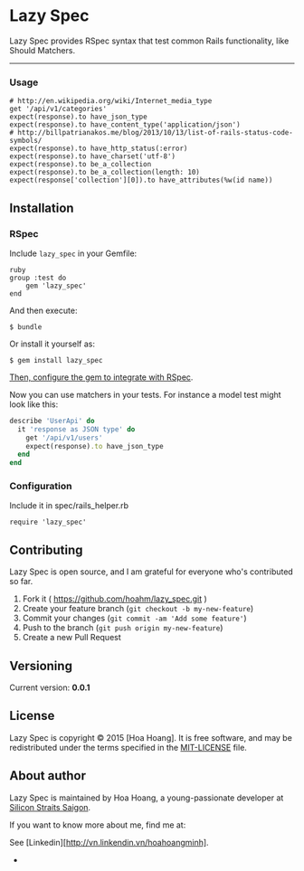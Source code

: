 # Lazy Spec

Lazy Spec provides RSpec syntax that test common Rails functionality, like Should Matchers.

----

### Usage

```
# http://en.wikipedia.org/wiki/Internet_media_type
get '/api/v1/categories'
expect(response).to have_json_type
expect(response).to have_content_type('application/json')
# http://billpatrianakos.me/blog/2013/10/13/list-of-rails-status-code-symbols/
expect(response).to have_http_status(:error)
expect(response).to have_charset('utf-8')
expect(response).to be_a_collection
expect(response).to be_a_collection(length: 10)
expect(response['collection'][0]).to have_attributes(%w(id name))
```

## Installation

### RSpec

Include `lazy_spec` in your Gemfile:

    ruby
    group :test do
        gem 'lazy_spec'
    end

And then execute:

    $ bundle

Or install it yourself as:

    $ gem install lazy_spec

[Then, configure the gem to integrate with RSpec](#configuration).

Now you can use matchers in your tests. For instance a model test might look
like this:

``` ruby
describe 'UserApi' do
  it 'response as JSON type' do
    get '/api/v1/users'
    expect(response).to have_json_type
  end
end
```

### Configuration

Include it in spec/rails_helper.rb

```
require 'lazy_spec'
```

## Contributing

Lazy Spec is open source, and I am grateful for everyone who's contributed so far.

1. Fork it ( https://github.com/hoahm/lazy_spec.git )
2. Create your feature branch (`git checkout -b my-new-feature`)
3. Commit your changes (`git commit -am 'Add some feature'`)
4. Push to the branch (`git push origin my-new-feature`)
5. Create a new Pull Request

## Versioning

Current version: __0.0.1__

## License

Lazy Spec is copyright © 2015 [Hoa Hoang]. It is free software,
and may be redistributed under the terms specified in the
[MIT-LICENSE](MIT-LICENSE) file.

## About author

Lazy Spec is maintained by Hoa Hoang, a young-passionate developer at [Silicon Straits Saigon](http://siliconstraits.vn).

If you want to know more about me, find me at:

See [Linkedin][http://vn.linkendin.vn/hoahoangminh].

-